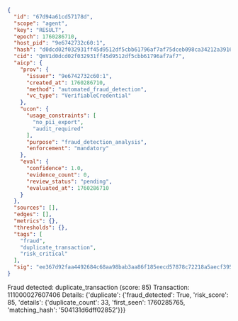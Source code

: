 ```json
{
  "id": "67d94a61cd57178d",
  "scope": "agent",
  "key": "RESULT",
  "epoch": 1760286710,
  "host_pid": "9e6742732c60:1",
  "hash": "d0dcd02f032931ff45d9512df5cbb61796af7af75dceb098ca34212a3916b1e4",
  "cid": "QmV1d0dcd02f032931ff45d9512df5cbb61796af7af7",
  "aicp": {
    "prov": {
      "issuer": "9e6742732c60:1",
      "created_at": 1760286710,
      "method": "automated_fraud_detection",
      "vc_type": "VerifiableCredential"
    },
    "ucon": {
      "usage_constraints": [
        "no_pii_export",
        "audit_required"
      ],
      "purpose": "fraud_detection_analysis",
      "enforcement": "mandatory"
    },
    "eval": {
      "confidence": 1.0,
      "evidence_count": 0,
      "review_status": "pending",
      "evaluated_at": 1760286710
    }
  },
  "sources": [],
  "edges": [],
  "metrics": {},
  "thresholds": {},
  "tags": [
    "fraud",
    "duplicate_transaction",
    "risk_critical"
  ],
  "sig": "ee367d92faa4492684c68aa98bab3aa86f185eecd57878c72218a5aecf395b7e"
}
```

Fraud detected: duplicate_transaction (score: 85)
Transaction: 111000027607406
Details: {'duplicate': {'fraud_detected': True, 'risk_score': 85, 'details': {'duplicate_count': 33, 'first_seen': 1760285765, 'matching_hash': '504131d6dff02852'}}}